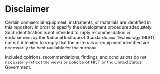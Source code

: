 Disclaimer
==========
Certain commercial equipment, instruments, or materials are identified in this
repository in order to specify the development procedure adequately. Such
identification is not intended to imply recommendation or endorsement by the
National Institute of Standards and Technology (NIST), nor is it intended to
vimply that the materials or equipment identified are necessarily the best
available for the purpose.

Included opinions, recommendations, findings, and conclusions do not
necessarily reflect the views or policies of NIST or the United States
Government.
